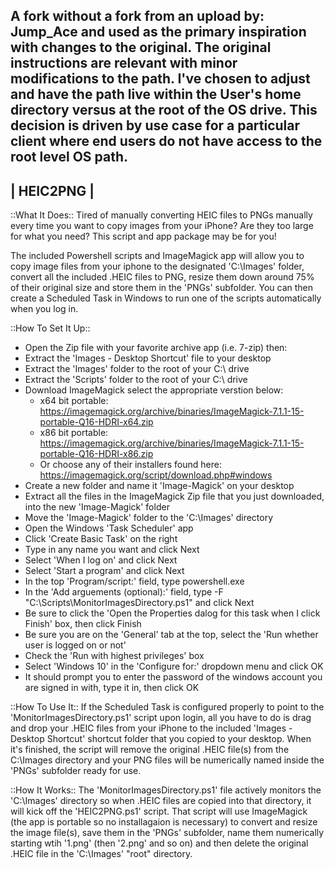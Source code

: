 
A fork without a fork from an upload by:
Jump_Ace and used as the primary inspiration with changes to the original. The original instructions are relevant with minor modifications to the path. I've chosen to adjust and have the path live within the User's
home directory versus at the root of the OS drive. This decision is driven by use case for a particular client where end users do not have access to the root level OS path.
----------------
| HEIC2PNG     |
----------------


::What It Does::
Tired of manually converting HEIC files to PNGs manually every time you want to copy images from your iPhone?  Are they too large for what you need?  This script and app package may be for you!

The included Powershell scripts and ImageMagick app will allow you to copy image files from your iphone to the designated 'C:\Images' folder, convert all the included .HEIC files to PNG, resize them down around 75% of their original size and store them in the 'PNGs' subfolder.  You can then create a Scheduled Task in Windows to run one of the scripts automatically when you log in.


::How To Set It Up::
 - Open the Zip file with your favorite archive app (i.e. 7-zip) then:
 - Extract the 'Images - Desktop Shortcut' file to your desktop
 - Extract the 'Images' folder to the root of your C:\ drive
 - Extract the 'Scripts' folder to the root of your C:\ drive
 - Download ImageMagick select the appropriate verstion below:
	- x64 bit portable: https://imagemagick.org/archive/binaries/ImageMagick-7.1.1-15-portable-Q16-HDRI-x64.zip
	- x86 bit portable: https://imagemagick.org/archive/binaries/ImageMagick-7.1.1-15-portable-Q16-HDRI-x86.zip
	- Or choose any of their installers found here: https://imagemagick.org/script/download.php#windows
 - Create a new folder and name it 'Image-Magick' on your desktop
 - Extract all the files in the ImageMagick Zip file that you just downloaded, into the new 'Image-Magick' folder
 - Move the 'Image-Magick' folder to the 'C:\Images' directory
 - Open the Windows 'Task Scheduler' app
 - Click 'Create Basic Task' on the right
 - Type in any name you want and click Next
 - Select 'When I log on' and click Next
 - Select 'Start a program' and click Next
 - In the top 'Program/script:' field, type powershell.exe
 - In the 'Add arguements (optional):' field, type -F "C:\Scripts\MonitorImagesDirectory.ps1" and click Next
 - Be sure to click the 'Open the Properties dalog for this task when I click Finish' box, then click Finish
 - Be sure you are on the 'General' tab at the top, select the 'Run whether user is logged on or not'
 - Check the 'Run with highest privileges' box
 - Select 'Windows 10' in the 'Configure for:' dropdown menu and click OK
 - It should prompt you to enter the password of the windows account you are signed in with, type it in, then click OK


::How To Use It::
If the Scheduled Task is configured properly to point to the 'MonitorImagesDirectory.ps1' script upon login, all you have to do is drag and drop your .HEIC files from your iPhone to the included 'Images - Desktop Shortcut' shortcut folder that you copied to your desktop.  When it's finished, the script will remove the original .HEIC file(s) from the C:\Images directory and your PNG files will be numerically named inside the 'PNGs' subfolder ready for use.


::How It Works::
The 'MonitorImagesDirectory.ps1' file actively monitors the 'C:\Images' directory so when .HEIC files are copied into that directory, it will kick off the 'HEIC2PNG.ps1' script.  That script will use ImageMagick (the app is portable so no installagaion is necessary) to convert and resize the image file(s), save them in the 'PNGs' subfolder, name them numerically starting wtih '1.png' (then '2.png' and so on) and then delete the original .HEIC file in the 'C:\Images' "root" directory.
